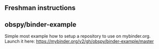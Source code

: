 ## Freshman instructions

## obspy/binder-example

Simple most example how to setup a repository to use on mybinder.org. Launch it here: https://mybinder.org/v2/gh/obspy/binder-example/master
